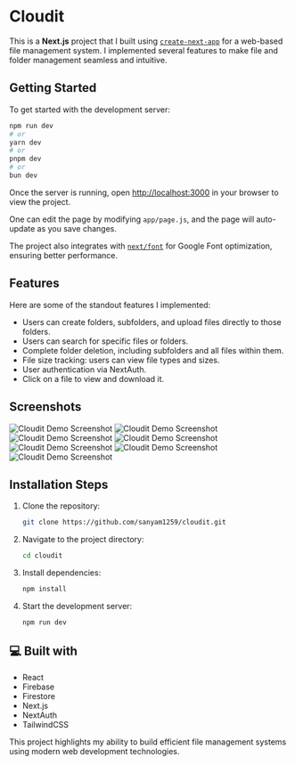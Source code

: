 # Cloudit

This is a **Next.js** project that I built using [`create-next-app`](https://github.com/vercel/next.js/tree/canary/packages/create-next-app) for a web-based file management system. I implemented several features to make file and folder management seamless and intuitive.

## Getting Started

To get started with the development server:

```bash
npm run dev
# or
yarn dev
# or
pnpm dev
# or
bun dev
```

Once the server is running, open [http://localhost:3000](http://localhost:3000) in your browser to view the project.

One can edit the page by modifying `app/page.js`, and the page will auto-update as you save changes.

The project also integrates with [`next/font`](https://nextjs.org/docs/basic-features/font-optimization) for Google Font optimization, ensuring better performance.

## Features

Here are some of the standout features I implemented:

* Users can create folders, subfolders, and upload files directly to those folders.
* Users can search for specific files or folders.
* Complete folder deletion, including subfolders and all files within them.
* File size tracking: users can view file types and sizes.
* User authentication via NextAuth.
* Click on a file to view and download it.

## Screenshots

![Cloudit Demo Screenshot](https://snipboard.io/xfVAHX.jpg)
![Cloudit Demo Screenshot](https://snipboard.io/XPFSL8.jpg)
![Cloudit Demo Screenshot](https://snipboard.io/YMF5bu.jpg)
![Cloudit Demo Screenshot](https://snipboard.io/qQiCVa.jpg)
![Cloudit Demo Screenshot](https://snipboard.io/yMTge6.jpg)
![Cloudit Demo Screenshot](https://snipboard.io/fiG5su.jpg)
![Cloudit Demo Screenshot](https://snipboard.io/DvgUd8.jpg)


## Installation Steps

1. Clone the repository:

   ```bash
   git clone https://github.com/sanyam1259/cloudit.git
   ```

2. Navigate to the project directory:

   ```bash
   cd cloudit
   ```

3. Install dependencies:

   ```bash
   npm install
   ```

4. Start the development server:

   ```bash
   npm run dev
   ```

## 💻 Built with

- React
- Firebase
- Firestore
- Next.js
- NextAuth
- TailwindCSS

This project highlights my ability to build efficient file management systems using modern web development technologies.
